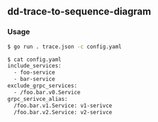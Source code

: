 ## dd-trace-to-sequence-diagram

### Usage

```bash
$ go run . trace.json -c config.yaml
```

```bash
$ cat config.yaml
include_services:
  - foo-service
  - bar-service
exclude_grpc_services:
  - /foo.bar.v0.Service
grpc_serivce_alias:
  /foo.bar.v1.Service: v1-serivce
  /foo.bar.v2.Service: v2-serivce
```

